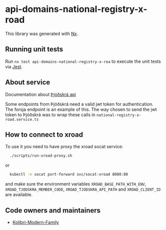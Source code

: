 <!-- gitbook-ignore -->

# api-domains-national-registry-x-road

This library was generated with [Nx](https://nx.dev).

## Running unit tests

Run `nx test api-domains-national-registry-x-roa` to execute the unit tests via [Jest](https://jestjs.io).

## About service

Documentation about [Þjóðskrá api](https://api-dev.skra.is)

Some endpoints from Þjóðskrá need a valid jwt token for authentication. The forsja endpoint is an example of this. The way chosen to send the jwt token to Þjóðskrá was to wrap these calls in `national-registry-x-road.service.ts`

## How to connect to xroad

To use it you need to have proxy the xroad socat service:

```bash
  ./scripts/run-xroad-proxy.sh
```

or

```bash
  kubectl -n socat port-forward svc/socat-xroad 8080:80
```

and make sure the environment variables `XROAD_BASE_PATH_WITH_ENV`, `XROAD_TJODSKRA_MEMBER_CODE`, `XROAD_TJODSKRA_API_PATH` and `XROAD_CLIENT_ID` are available.

## Code owners and maintainers

- [Kolibri-Modern-Family](https://github.com/orgs/island-is/teams/kolibri-modern-family/members)
